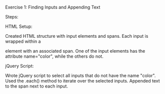 Exercise 1: Finding Inputs and Appending Text


Steps:


HTML Setup:

Created HTML structure with input elements and spans.
Each input is wrapped within a <div> element with an associated span.
One of the input elements has the attribute name="color", while the others do not.


jQuery Script:

Wrote jQuery script to select all inputs that do not have the name "color".
Used the .each() method to iterate over the selected inputs.
Appended text to the span next to each input.